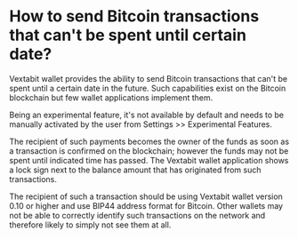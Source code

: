 # How to send Bitcoin transactions that can't be spent until certain date?

Vextabit wallet provides the ability to send Bitcoin transactions that can't be spent until a certain date in the future. Such capabilities exist on the Bitcoin blockchain but few wallet applications implement them.

Being an experimental feature, it's not available by default and needs to be manually activated by the user from Settings >> Experimental Features.

The recipient of such payments becomes the owner of the funds as soon as a transaction is confirmed on the blockchain; however the funds may not be spent until indicated time has passed. The Vextabit wallet application shows a lock sign next to the balance amount that has originated from such transactions.

The recipient of such a transaction should be using Vextabit wallet version 0.10 or higher and use BIP44 address format for Bitcoin. Other wallets may not be able to correctly identify such transactions on the network and therefore likely to simply not see them at all.

